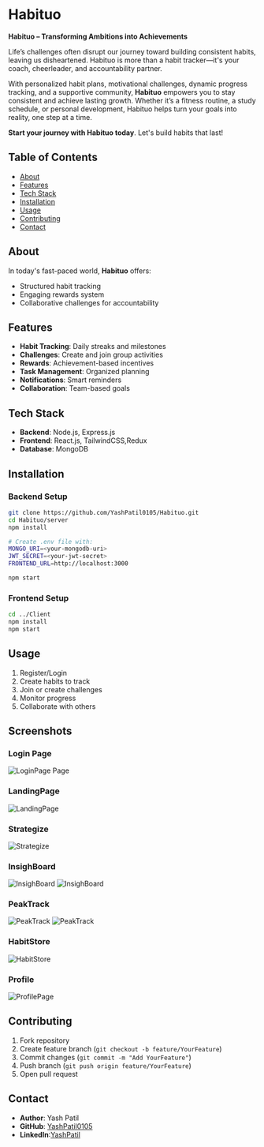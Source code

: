 # Habituo
**Habituo – Transforming Ambitions into Achievements**

Life’s challenges often disrupt our journey toward building consistent habits, leaving us disheartened. Habituo is more than a habit tracker—it's your coach, cheerleader, and accountability partner.

With personalized habit plans, motivational challenges, dynamic progress tracking, and a supportive community, **Habituo** empowers you to stay consistent and achieve lasting growth. Whether it’s a fitness routine, a study schedule, or personal development, Habituo helps turn your goals into reality, one step at a time.

**Start your journey with Habituo today**. Let's build habits that last!
## Table of Contents
- [About](#about)
- [Features](#features)
- [Tech Stack](#tech-stack)
- [Installation](#installation)
- [Usage](#usage)
- [Contributing](#contributing)
- [Contact](#contact)

## About
In today's fast-paced world, **Habituo** offers:
- Structured habit tracking
- Engaging rewards system
- Collaborative challenges for accountability

## Features
- **Habit Tracking**: Daily streaks and milestones
- **Challenges**: Create and join group activities
- **Rewards**: Achievement-based incentives
- **Task Management**: Organized planning
- **Notifications**: Smart reminders
- **Collaboration**: Team-based goals

## Tech Stack
- **Backend**: Node.js, Express.js
- **Frontend**: React.js, TailwindCSS,Redux
- **Database**: MongoDB

## Installation

### Backend Setup
```bash
git clone https://github.com/YashPatil0105/Habituo.git
cd Habituo/server
npm install

# Create .env file with:
MONGO_URI=<your-mongodb-uri>
JWT_SECRET=<your-jwt-secret>
FRONTEND_URL=http://localhost:3000

npm start
```

### Frontend Setup
```bash
cd ../Client
npm install
npm start
```

## Usage
1. Register/Login
2. Create habits to track
3. Join or create challenges
4. Monitor progress
5. Collaborate with others
## Screenshots

### Login Page 
![LoginPage Page](./Client/assets/LoginPage.jpg)

### LandingPage
![LandingPage](./Client/assets/LandingPage.jpg)

### Strategize 
![Strategize](./Client/assets/StrategizePage.jpg)

### InsighBoard
![InsighBoard](./Client/assets/InsightBoard-1.jpg)
![InsighBoard](./Client/assets/InsightBoard-2.jpg)


### PeakTrack
![PeakTrack](./Client/assets/PeakTrack-1.jpg)
![PeakTrack](./Client/assets/PeakTrack-2.jpg)

### HabitStore
![HabitStore](./Client/assets/HabitStore.jpg)
### Profile 
![ProfilePage](./Client/assets/UserProfile.jpg)



## Contributing
1. Fork repository
2. Create feature branch (`git checkout -b feature/YourFeature`)
3. Commit changes (`git commit -m "Add YourFeature"`)
4. Push branch (`git push origin feature/YourFeature`)
5. Open pull request

## Contact
- **Author**: Yash Patil
- **GitHub**: [YashPatil0105](https://github.com/YashPatil0105)
- **LinkedIn**:[YashPatil](https://linkedin.com/in/yash-patil-web-dev)
